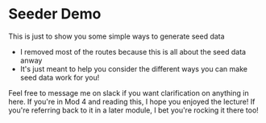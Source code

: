 # Seeder Demo

This is just to show you some simple ways to generate seed data

- I removed most of the routes because this is all about the seed data anway
- It's just meant to help you consider the different ways you can make seed data work for you!

Feel free to message me on slack if you want clarification on anything in here.
If you're in Mod 4 and reading this, I hope you enjoyed the lecture! If you're referring back to it in a later module, I bet you're rocking it there too!
